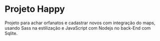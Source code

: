 # Projeto Happy

Projeto para achar orfanatos e cadastrar novos com integração do maps, usando Sass na estilização e JavaScript com Nodejs no back-End com Sqlite.